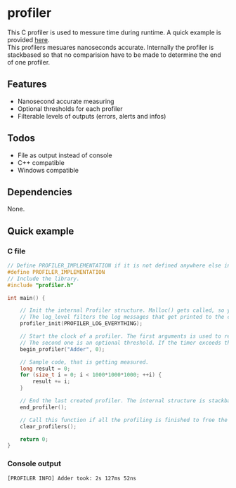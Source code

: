 # profiler

This C profiler is used to messure time during runtime. A quick example is provided [here](##example).  
This profilers mesuares nanoseconds accurate. Internally the profiler is stackbased so that no comparision have to be made to determine the end of one profiler.

## Features

- Nanosecond accurate measuring
- Optional thresholds for each profiler
- Filterable levels of outputs (errors, alerts and infos)

## Todos

- File as output instead of console
- C++ compatible
- Windows compatible

## Dependencies

None.

## Quick example

### C file

```c
// Define PROFILER_IMPLEMENTATION if it is not defined anywhere else in your project.
#define PROFILER_IMPLEMENTATION
// Include the library.
#include "profiler.h"

int main() {

    // Init the internal Profiler structure. Malloc() gets called, so you need to call clear_profilers() to avoid memory leakage.
    // The log_level filters the log messages that get printed to the console.
    profiler_init(PROFILER_LOG_EVERYTHING);

    // Start the clock of a profiler. The first arguments is used to reference this profiler.
    // The second one is an optional threshold. If the timer exceeds the threshold, the log_level is of type PROFILER_LOG_ALERT instead of PROFILER_LOG_INFO.
    begin_profiler("Adder", 0);

    // Sample code, that is getting measured.
    long result = 0;
    for (size_t i = 0; i < 1000*1000*1000; ++i) {
        result += i;
    }

    // End the last created profiler. The internal structure is stackbased, so that no comparisons have to be made for more optimal performance.
    end_profiler();

    // Call this function if all the profiling is finished to free the memory allocated by init_profilers().
    clear_profilers();

    return 0;
}
```

### Console output

```
[PROFILER INFO] Adder took: 2s 127ms 52ns
```
